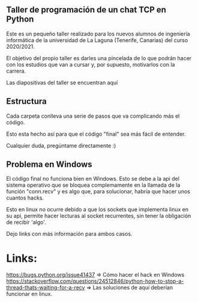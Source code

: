 ## Taller de programación de un chat TCP en Python

Este es un pequeño taller realizado para los nuevos alumnos de ingeniería informática de la universidad de La Laguna (Tenerife, Canarias) del curso 2020/2021.

El objetivo del propio taller es darles una pincelada de lo que podrán hacer con los estudios que van a cursar y, por supuesto, motivarlos con la carrera.

Las diapositivas del taller se encuentran aquí

## Estructura

Cada carpeta conlleva una serie de pasos que va complicando más el código.

Esto esta hecho así para que el código "final" sea más fácil de entender.

Cualquier duda, pregúntame directamente :)


## Problema en Windows

El código final no funciona bien en Windows. Esto se debe a la api del sistema operativo que se bloquea complemamente en la llamada de la función "conn.recv" y es algo que, para solucionar, habría que hacer unos cuantos hacks.

Esto en linux no ocurre debido a que los sockets que implementa linux en su api, permite hacer lecturas al socket recurrentes, sin tener la obligación de recibir 'algo'.

Dejo links con más información para ambos casos.


# Links:
https://bugs.python.org/issue41437  => Cómo hacer el hack en Windows
https://stackoverflow.com/questions/24512846/python-how-to-stop-a-thread-thats-waiting-for-a-recv => Las soluciones de aquí deberían funcionar en linux.
